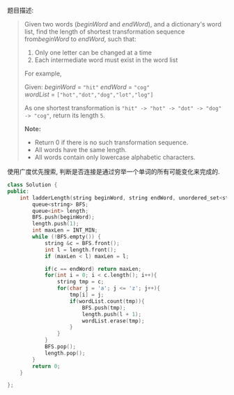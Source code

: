题目描述:

> Given two words (*beginWord* and *endWord*), and a dictionary's word list, find the length of shortest transformation sequence from*beginWord* to *endWord*, such that:
>
> 1. Only one letter can be changed at a time
> 2. Each intermediate word must exist in the word list
>
> For example,
>
> Given:
> *beginWord* = `"hit"`
> *endWord* = `"cog"`
> *wordList* = `["hot","dot","dog","lot","log"]`
>
> As one shortest transformation is `"hit" -> "hot" -> "dot" -> "dog" -> "cog"`,
> return its length `5`.
>
> **Note:**
>
> - Return 0 if there is no such transformation sequence.
> - All words have the same length.
> - All words contain only lowercase alphabetic characters.

使用广度优先搜索, 判断是否连接是通过穷举一个单词的所有可能变化来完成的.

```c++
class Solution {
public:
	int ladderLength(string beginWord, string endWord, unordered_set<string>& wordList) {
		queue<string> BFS;
		queue<int> length;
		BFS.push(beginWord);
		length.push(1);
		int maxLen = INT_MIN;
		while (!BFS.empty()) {
			string &c = BFS.front();
			int l = length.front();
			if (maxLen < l) maxLen = l;

			if(c == endWord) return maxLen;
			for(int i = 0; i < c.length(); i++){
			    string tmp = c;
			    for(char j = 'a'; j <= 'z'; j++){
			        tmp[i] = j;
			        if(wordList.count(tmp)){
			            BFS.push(tmp);
			            length.push(l + 1);
			            wordList.erase(tmp);
			        }
			    }
			}
			BFS.pop();
			length.pop();
		}
		return 0;
	}

};
```

